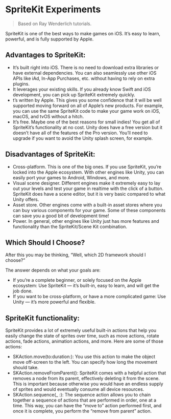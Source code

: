 # SpriteKit Experiments

> Based on Ray Wenderlich tutorials.

SpriteKit is one of the best ways to make games on iOS. It’s easy to learn, powerful, and is fully supported by Apple.

## Advantages to SpriteKit:
- It’s built right into iOS. There is no need to download extra libraries or have external dependencies. You can also seamlessly use other iOS APIs like iAd, In-App Purchases, etc. without having to rely on extra plugins.
- It leverages your existing skills. If you already know Swift and iOS development, you can pick up SpriteKit extremely quickly.
- t’s written by Apple. This gives you some confidence that it will be well supported moving forward on all of Apple’s new products. For example, you can use the same SpriteKit code to make your game work on iOS, macOS, and tvOS without a hitch.
- It’s free. Maybe one of the best reasons for small indies! You get all of SpriteKit’s functionality at no cost. Unity does have a free version but it doesn’t have all of the features of the Pro version. You’ll need to upgrade if you want to avoid the Unity splash screen, for example.

## Disadvantages of SpriteKit:
- Cross-platform. This is one of the big ones. If you use SpriteKit, you’re locked into the Apple ecosystem. With other engines like Unity, you can easily port your games to Android, Windows, and more.
- Visual scene designer. Different engines make it extremely easy to lay out your levels and test your game in realtime with the click of a button. SpriteKit does have a scene editor, but it is very basic compared to what Unity offers.
- Asset store. Other engines come with a built-in asset stores where you can buy various components for your game. Some of these components can save you a good bit of development time!
- Power. In general, other engines like Unity just has more features and functionality than the SpriteKit/Scene Kit combination.

## Which Should I Choose?
After this you may be thinking, “Well, which 2D framework should I choose?”

The answer depends on what your goals are:
- If you’re a complete beginner, or solely focused on the Apple ecosystem: Use SpriteKit — it’s built-in, easy to learn, and will get the job done.
- If you want to be cross-platform, or have a more complicated game: Use Unity — it’s more powerful and flexible.

## SpriteKit functionality:
SpriteKit provides a lot of extremely useful built-in actions that help you easily change the state of sprites over time, such as move actions, rotate actions, fade actions, animation actions, and more. Here are some of those actions:
- SKAction.move(to:duration:): You use this action to make the object move off-screen to the left. You can specify how long the movement should take.
- SKAction.removeFromParent(): SpriteKit comes with a helpful action that removes a node from its parent, effectively deleting it from the scene. This is important because otherwise you would have an endless supply of sprites and would eventually consume all device resources.
- SKAction.sequence(_ :): The sequence action allows you to chain together a sequence of actions that are performed in order, one at a time. This way, you can have the “move to” action performed first, and once it is complete, you perform the “remove from parent” action.
